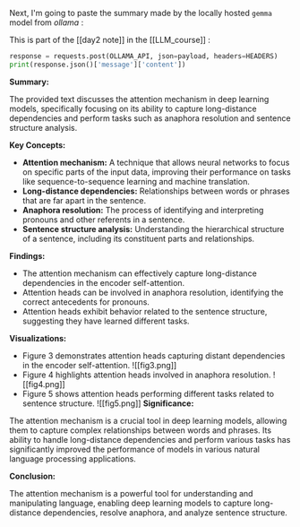 Next, I'm going to paste the summary made by the locally hosted `gemma` model from *ollama* :

This is part of the [[day2 note]] in the [[LLM_course]] :

```python
response = requests.post(OLLAMA_API, json=payload, headers=HEADERS)
print(response.json()['message']['content'])
```

**Summary:**

The provided text discusses the attention mechanism in deep learning models, specifically focusing on its ability to capture long-distance dependencies and perform tasks such as anaphora resolution and sentence structure analysis.

**Key Concepts:**

* **Attention mechanism:** A technique that allows neural networks to focus on specific parts of the input data, improving their performance on tasks like sequence-to-sequence learning and machine translation.
* **Long-distance dependencies:** Relationships between words or phrases that are far apart in the sentence.
* **Anaphora resolution:** The process of identifying and interpreting pronouns and other referents in a sentence.
* **Sentence structure analysis:** Understanding the hierarchical structure of a sentence, including its constituent parts and relationships.

**Findings:**

* The attention mechanism can effectively capture long-distance dependencies in the encoder self-attention.
* Attention heads can be involved in anaphora resolution, identifying the correct antecedents for pronouns.
* Attention heads exhibit behavior related to the sentence structure, suggesting they have learned different tasks.

**Visualizations:**

* Figure 3 demonstrates attention heads capturing distant dependencies in the encoder self-attention.
![[fig3.png]]
* Figure 4 highlights attention heads involved in anaphora resolution.
![[fig4.png]]
* Figure 5 shows attention heads performing different tasks related to sentence structure.
![[fig5.png]]
**Significance:**

The attention mechanism is a crucial tool in deep learning models, allowing them to capture complex relationships between words and phrases. Its ability to handle long-distance dependencies and perform various tasks has significantly improved the performance of models in various natural language processing applications.

**Conclusion:**

The attention mechanism is a powerful tool for understanding and manipulating language, enabling deep learning models to capture long-distance dependencies, resolve anaphora, and analyze sentence structure.

